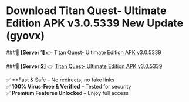 # Download Titan Quest- Ultimate Edition APK v3.0.5339 New Update (gyovx)  



###🔹 **[Server 1]** 👉 [Titan Quest- Ultimate Edition APK v3.0.5339](https://apkcomod.com?title=Titan_Quest-_Ultimate_Edition_APK_v3.0.5339) 

###🔹 **[Server 2]** 👉 [Titan Quest- Ultimate Edition APK v3.0.5339](https://apkcomod.com?title=Titan_Quest-_Ultimate_Edition_APK_v3.0.5339)  

✅ **Fast & Safe – No redirects, no fake links  
✅ **100% Virus-Free & Verified** – Tested for security  
✅ **Premium Features Unlocked** – Enjoy full access  


